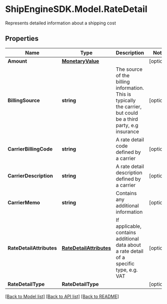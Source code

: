 # ShipEngineSDK.Model.RateDetail
Represents detailed information about a shipping cost 

## Properties

Name | Type | Description | Notes
------------ | ------------- | ------------- | -------------
**Amount** | [**MonetaryValue**](MonetaryValue.md) |  | [optional] 
**BillingSource** | **string** | The source of the billing information. This is typically the carrier, but could be a third party, e.g insurance | [optional] 
**CarrierBillingCode** | **string** | A rate detail code defined by a carrier | [optional] 
**CarrierDescription** | **string** | A rate detail description defined by a carrier | [optional] 
**CarrierMemo** | **string** | Contains any additional information | [optional] 
**RateDetailAttributes** | [**RateDetailAttributes**](RateDetailAttributes.md) | If applicable, contains additional data about a rate detail of a specific type, e.g. VAT | [optional] 
**RateDetailType** | **RateDetailType** |  | [optional] 

[[Back to Model list]](../../README.md#documentation-for-models) [[Back to API list]](../../README.md#documentation-for-api-endpoints) [[Back to README]](../../README.md)

